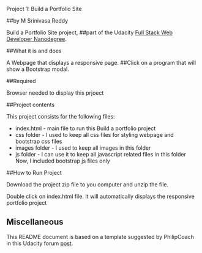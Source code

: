 Project 1: 
Build a Portfolio Site

##by M Srinivasa Reddy 

Build a Portfolio Site project, 
##part of the Udacity [Full Stack Web Developer
Nanodegree](https://www.udacity.com/course/full-stack-web-developer-nanodegree--nd004).


##What it is and does

A Webpage that displays a responsive page. 
##Click on a program that will show a Bootstrap modal.


##Required

Browser needed to display this prjoect


##Project contents


This project consists for the following files:

* index.html - main file to run this Build a portfolio project
* css folder - I used to keep all css files for styling webpage and bootstrap css files
* images folder - I used to keep all images in this folder
* js folder - I can use it to keep all javascript related files in this folder Now, I included bootstrap js files only 


##How to Run Project 

Download the project zip file to you computer and unzip the file. 

Double click on index.html file. It will automatically displays the responsive portfolio project


## Miscellaneous

This README document is based on a template suggested by PhilipCoach in this
Udacity forum [post](https://discussions.udacity.com/t/readme-files-in-project-1/23524).